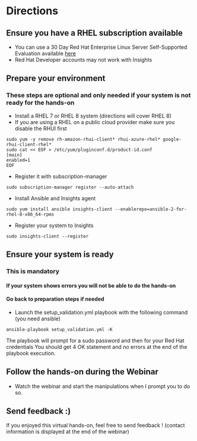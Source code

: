 # Directions

## Ensure you have a RHEL subscription available
- You can use a 30 Day Red Hat Enterprise Linux Server Self-Supported Evaluation available [here](https://www.redhat.com/en/technologies/linux-platforms/enterprise-linux/try-it)
- Red Hat Developer accounts may not work with Insights

## Prepare your environment
### These steps are optional and only needed if your system is not ready for the hands-on

- Install a RHEL 7 or RHEL 8 system (directions will cover RHEL 8)
- If you are using a RHEL on a public cloud provider make sure you disable the RHUI first
```
sudo yum -y remove rh-amazon-rhui-client* rhui-azure-rhel* google-rhui-client-rhel*
sudo cat << EOF > /etc/yum/pluginconf.d/product-id.conf
[main]
enabled=1
EOF
```
- Register it with subscription-manager
```
sudo subscription-manager register --auto-attach
```
- Install Ansible and Insights agent
```
sudo yum install ansible insights-client --enablerepo=ansible-2-for-rhel-8-x86_64-rpms
```
- Register your system to Insights
```
sudo insights-client --register
```


## Ensure your system is ready
### This is mandatory
#### If your system shows errors you will not be able to do the hands-on
#### Go back to preparation steps if needed

- Launch the setup_validation.yml playbook with the following command (you need ansible)
```
ansible-playbook setup_validation.yml -K
```
The playbook will prompt for a sudo password and then for your Red Hat credentials
You should get 4 OK statement and no errors at the end of the playbook execution.


## Follow the hands-on during the Webinar

- Watch the webinar and start the manipulations when I prompt you to do so.


## Send feedback :)

If you enjoyed this virtual hands-on, feel free to send feedback !
(contact information is displayed at the end of the webinar)
